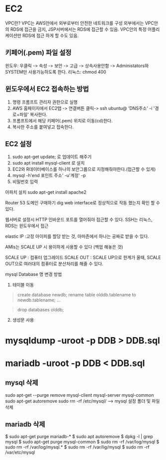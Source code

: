 
# EC2
VPC란?
VPC는 AWS안에서 외부로부터 안전한 네트워크를 구성
외부에서는 VPC안의 RDS에 접근을 금지, JSP서버에서는 RDS에 접근할 수 있음.
VPC안의 특정 어플리케이션만 RDS에 접근 하게 할 수도 있음.

## 키페어(.pem) 파일 설정
윈도우:
우클릭 -> 속성 -> 보안 -> 고급 -> 상속사용안함
-> Administators와 SYSTEM만 사용가능하도록 한다.
리눅스: chmod 400

## 윈도우에서 EC2 접속하는 방법 

1. 명령 프롬프트 관리자 권한으로 실행
2. AWS 홈페이지에서 EC2탭 -> 연결버튼 클릭-> ssh ubuntu@ 'DNS주소' -i '경로+파일' 복사한다.
3. 프롬프트에서 해당 키페어(.pem) 위치로 이동(cd)한다.
4. 복사한 주소를 붙여넣고 접속한다.

## EC2 설정
1. sudo apt-get update; 로 업데이트 해주기
2. sudo apt install mysql-client 로 설치
3. EC2와 R데이터베이스를 하나의 보안그룹으로 지정해줘야한다.(접근할 수 있게)
4. mysql -h'end 포인트 주소' -u'계정' -p
5.  비밀번호 입력



아파치 설치
sudo apt-get install apache2

Router 53 도메인 구매하기
dig web interface로 정상적으로 작동 했는지 확인 할 수있다.

웹서버로 설정시 HTTP 인바운드 포트를 열어줘야 접근할 수 있다.
SSH는 리눅스, RDS는 윈도우에서 접근

elastic IP :고정 아이피를 할당 받는 것, 아마존에서 하나는 공짜로 받을 수 있다.

AMIs는 SCALE UP 시 용이하게 사용할 수 있다 (백업 해놓은 것)

SCALE UP : 컴퓨터 업그레이드
SCALE OUT : SCALE UP으로 한계가 올때, SCALE OUT으로 여러대의 컴퓨터로 분산처리를 해줄 수 있다.



mysql Database 명 변경 방법

1) 테이블 이동
> create database newdb;
> rename table olddb.tablename to newdb.tablename;
...

> drop databases olddb;


2) 생성문 사용
 # mysqldump -uroot -p DDB > DDB.sql
 
 
 # mariadb -uroot -p     DDB < DDB.sql


 ## mysql 삭제
sudo apt-get --purge remove mysql-client mysql-server mysql-common
sudo apt-get autoremove
sudo rm -rf /etc/mysql/  --> mysql 설정 폴더 및 파일 삭제

## mariadb 삭제 
$ sudo apt-get purge mariadb-*
$ sudo apt autoremove
$ dpkg -l | grep mysql
$ sudo apt-get purge mysql-common
$ sudo rm -rf /var/log/mysql
$ sudo rm -rf /var/log/mysql.*
$ sudo rm -rf /var/lig/mysql
$ sudo rm -rf /var/etc/mysql

